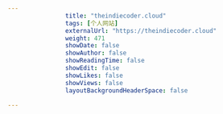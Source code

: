 ---
                title: "theindiecoder.cloud"
                tags: [个人网站]
                externalUrl: "https://theindiecoder.cloud"
                weight: 471
                showDate: false
                showAuthor: false
                showReadingTime: false
                showEdit: false
                showLikes: false
                showViews: false
                layoutBackgroundHeaderSpace: false
                ---

